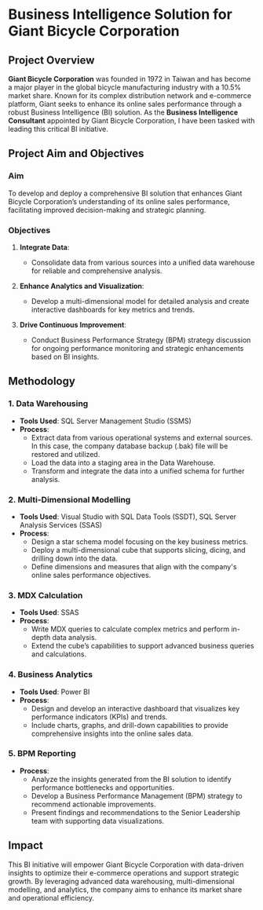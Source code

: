 # Business Intelligence Solution for Giant Bicycle Corporation

## Project Overview

**Giant Bicycle Corporation** was founded in 1972 in Taiwan and has become a major player in the global bicycle manufacturing industry with a 10.5% market share. Known for its complex distribution network and e-commerce platform, Giant seeks to enhance its online sales performance through a robust Business Intelligence (BI) solution. As the **Business Intelligence Consultant** appointed by Giant Bicycle Corporation, I have been tasked with leading this critical BI initiative.

## Project Aim and Objectives

### Aim
To develop and deploy a comprehensive BI solution that enhances Giant Bicycle Corporation’s understanding of its online sales performance, facilitating improved decision-making and strategic planning.

### Objectives

1. **Integrate Data**:
   - Consolidate data from various sources into a unified data warehouse for reliable and comprehensive analysis.

2. **Enhance Analytics and Visualization**:
   - Develop a multi-dimensional model for detailed analysis and create interactive dashboards for key metrics and trends.

3. **Drive Continuous Improvement**:
   - Conduct Business Performance Strategy (BPM) strategy discussion for ongoing performance monitoring and strategic enhancements based on BI insights.

## Methodology

### 1. Data Warehousing
- **Tools Used**: SQL Server Management Studio (SSMS)
- **Process**:
  - Extract data from various operational systems and external sources. In this case, the company database backup (.bak) file will be restored and utilized. 
  - Load the data into a staging area in the Data Warehouse.
  - Transform and integrate the data into a unified schema for further analysis.

### 2. Multi-Dimensional Modelling
- **Tools Used**: Visual Studio with SQL Data Tools (SSDT), SQL Server Analysis Services (SSAS)
- **Process**:
  - Design a star schema model focusing on the key business metrics.
  - Deploy a multi-dimensional cube that supports slicing, dicing, and drilling down into the data.
  - Define dimensions and measures that align with the company's online sales performance objectives.

### 3. MDX Calculation
- **Tools Used**: SSAS
- **Process**:
  - Write MDX queries to calculate complex metrics and perform in-depth data analysis.
  - Extend the cube’s capabilities to support advanced business queries and calculations.

### 4. Business Analytics
- **Tools Used**: Power BI 
- **Process**:
  - Design and develop an interactive dashboard that visualizes key performance indicators (KPIs) and trends.
  - Include charts, graphs, and drill-down capabilities to provide comprehensive insights into the online sales data.

### 5. BPM Reporting
- **Process**:
  - Analyze the insights generated from the BI solution to identify performance bottlenecks and opportunities.
  - Develop a Business Performance Management (BPM) strategy to recommend actionable improvements.
  - Present findings and recommendations to the Senior Leadership team with supporting data visualizations.

## Impact

This BI initiative will empower Giant Bicycle Corporation with data-driven insights to optimize their e-commerce operations and support strategic growth. By leveraging advanced data warehousing, multi-dimensional modelling, and analytics, the company aims to enhance its market share and operational efficiency.
